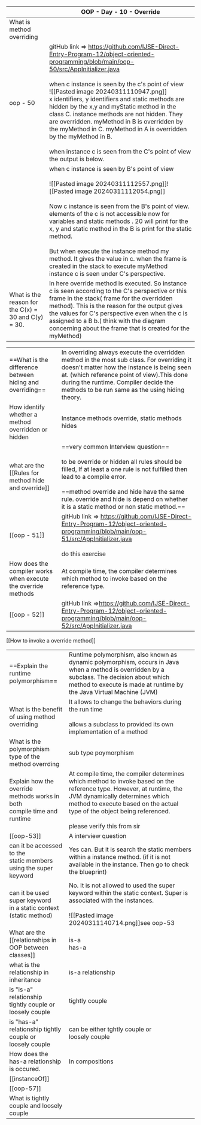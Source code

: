 
|                                                         | OOP - Day - 10 - Override                                                                                                                                                                                                                                                                                                                                                                                                                                                                                                                                                                      |
| ------------------------------------------------------- | ---------------------------------------------------------------------------------------------------------------------------------------------------------------------------------------------------------------------------------------------------------------------------------------------------------------------------------------------------------------------------------------------------------------------------------------------------------------------------------------------------------------------------------------------------------------------------------------------- |
| What is method <br>overriding                           |                                                                                                                                                                                                                                                                                                                                                                                                                                                                                                                                                                                                |
| oop - 50                                                | gitHub link => https://github.com/IJSE-Direct-Entry-Program-12/object-oriented-programming/blob/main/oop-50/src/AppInitializer.java<br><br>when c instance is seen by the c's point of view<br>![[Pasted image 20240311110947.png]]<br>x identifiers, y identifiers and static methods are hidden by the x,y and myStatic method in the class C. instance methods are not hidden. They are overridden. myMethod in B is overridden by the myMethod in C. myMethod in A is overridden by the myMethod in B.<br><br>when instance c is seen from the C's point of view the output is below. <br> |
|                                                         | when c instance is seen by B's point of view<br><br>![[Pasted image 20240311112557.png]]![[Pasted image 20240311112054.png]]<br><br>Now c instance is seen from the B's point of view. elements of the c is not accessible now for variables and static methods . 20 will print for the x, y and static method in the B is print for the static method. <br><br>But when execute the instance method my method. It gives the value in c. when the frame is created in the stack to execute  myMethod instance c is seen under C's perspective. <br>                                            |
| What is the <br>reason for the C(x) = 30 and C(y) = 30. | In here  override method is executed. So instance c is seen according to the C's perspective or this frame in the stack( frame for the overridden method). This is the reason for the output gives the values for C's perspective even when the c is assigned to a B b.( think with the diagram concerning about the frame that is created for the myMethod)                                                                                                                                                                                                                                   |

|                                                               |                                                                                                                                                                                                                                                                                                                 |
| ------------------------------------------------------------- | --------------------------------------------------------------------------------------------------------------------------------------------------------------------------------------------------------------------------------------------------------------------------------------------------------------- |
| ==What is the difference between <br>hiding and overriding==  | In overriding always execute the overridden method in the most sub class. For overriding it doesn't matter how the instance is being seen at. (which reference point of view).This done during the runtime. Compiler decide the methods to be run same as  the using hiding theory.                             |
| How identify whether a method overridden  or hidden           | Instance methods override, static methods hides                                                                                                                                                                                                                                                                 |
| what are the [[Rules for method hide and override]]           | ==very common Interview question==<br><br>to be override or hidden all rules should be filled, If at least a one rule is not fulfilled then lead to a compile error.<br><br>==method override and hide have the same rule. override and hide is depend on whether it is a static method or non static method.== |
| [[oop - 51]]                                                  | gitHub link => https://github.com/IJSE-Direct-Entry-Program-12/object-oriented-programming/blob/main/oop-51/src/AppInitializer.java<br><br>do this exercise<br>                                                                                                                                                 |
| How does the compiler works when execute the override methods | At compile time, the compiler determines which method to invoke based on the reference type.                                                                                                                                                                                                                    |
| [[oop - 52]]                                                  | gitHub link =>https://github.com/IJSE-Direct-Entry-Program-12/object-oriented-programming/blob/main/oop-52/src/AppInitializer.java                                                                                                                                                                              |

[[How to invoke a override method]]

|                                                                               |                                                                                                                                                                                                                                                                      |
| ----------------------------------------------------------------------------- | -------------------------------------------------------------------------------------------------------------------------------------------------------------------------------------------------------------------------------------------------------------------- |
| ==Explain the runtime<br>polymorphism==                                       | Runtime polymorphism, also known as dynamic polymorphism, occurs in Java when a method is overridden by a subclass. The decision about which method to execute is made at runtime by the Java Virtual Machine (JVM)                                                  |
| What is the benefit<br>of using method overriding                             | It allows to change the behaviors during the run time<br><br>allows a subclass to provided its own implementation of a method                                                                                                                                        |
| What is the polymorphism <br>type of the method overrding                     | sub type poymorphism                                                                                                                                                                                                                                                 |
| Explain how the override<br>methods works in both<br>compile time and runtime | At compile time, the compiler determines which method to invoke based on the reference type. However, at runtime, the JVM dynamically determines which method to execute based on the actual type of the object being referenced.<br><br>please verify this from sir |
| [[oop-53]]                                                                    | A interview question                                                                                                                                                                                                                                                 |
| can it be accessed to the<br>static members <br>using the super keyword       | Yes can. But it is search the static members within a instance method. (if it is not available in the instance. Then go to check the blueprint)                                                                                                                      |
| can it be used super keyword <br>in a static context<br>(static method)       | No. It is not allowed to used the super keyword within the static context. Super is associated with the instances.<br><br>![[Pasted image 20240311140714.png]]see oop-53                                                                                             |
| What are the <br>[[relationships in OOP between classes]]                     | is-a<br>has-a                                                                                                                                                                                                                                                        |
| what is the relationship in <br>inheritance                                   | is-a relationship                                                                                                                                                                                                                                                    |
| is "is-a" relationship<br>tightly couple or <br>loosely couple                | tightly couple                                                                                                                                                                                                                                                       |
| is "has-a" relationship tightly couple or <br>loosely couple                  | can be either tghtly couple or <br>loosely couple                                                                                                                                                                                                                    |
| How does the has-a relationship is occured.                                   | In compositions                                                                                                                                                                                                                                                      |
| [[instanceOf]]                                                                |                                                                                                                                                                                                                                                                      |
| [[oop-57]]                                                                    |                                                                                                                                                                                                                                                                      |
| What is tightly couple and loosely couple                                     |                                                                                                                                                                                                                                                                      |

